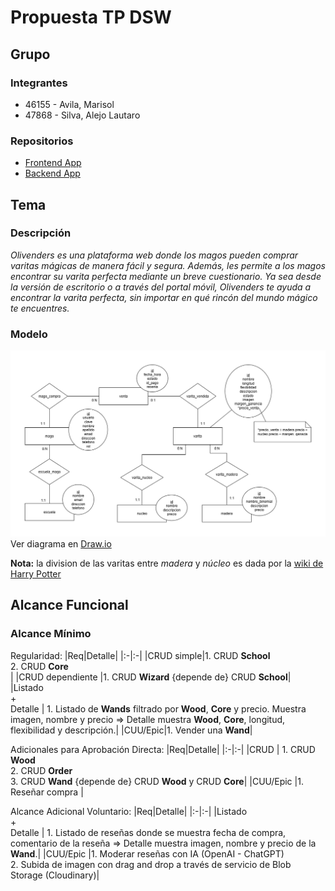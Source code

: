 # Propuesta TP DSW

## Grupo
### Integrantes
* 46155 - Avila, Marisol
* 47868 - Silva, Alejo Lautaro

### Repositorios
* [Frontend App](https://github.com/alejosilvalau/olivenders-frontend)
* [Backend App](https://github.com/alejosilvalau/olivenders-backend)


## Tema
### Descripción
*Olivenders es una plataforma web donde los magos pueden comprar varitas mágicas de manera fácil y segura. Además, les permite a los magos encontrar su varita perfecta mediante un breve cuestionario. Ya sea desde la versión de escritorio o a través del portal móvil, Olivenders te ayuda a encontrar la varita perfecta, sin importar en qué rincón del mundo mágico te encuentres.*


### Modelo
![Diagrama DER](./DER-v5.png)
Ver diagrama en [Draw.io](https://drive.google.com/file/d/1aHBuIdu2SuQJKwL8StDEmREH56euT88r/view?usp=sharing)

**Nota:** la division de las varitas entre *madera* y *núcleo* es dada por la [wiki de Harry Potter](https://harrypotter.fandom.com/es/wiki/Varita)

## Alcance Funcional
### Alcance Mínimo
Regularidad:
|Req|Detalle|
|:-|:-|
|CRUD simple|1. CRUD **School**<br>2. CRUD **Core**<br>|
|CRUD dependiente |1. CRUD **Wizard** {depende de} CRUD **School**|
|Listado<br>+<br>Detalle | 1. Listado de **Wands** filtrado por **Wood**, **Core** y precio. Muestra imagen, nombre y precio => Detalle muestra **Wood**, **Core**, longitud, flexibilidad y descripción.|
|CUU/Epic|1. Vender una **Wand**|


Adicionales para Aprobación Directa:
|Req|Detalle|
|:-|:-|
|CRUD | 1. CRUD **Wood** <br/> 2. CRUD **Order** <br/> 3. CRUD **Wand** {depende de} CRUD **Wood** y CRUD **Core**|
|CUU/Epic |1. Reseñar compra |

Alcance Adicional Voluntario:
|Req|Detalle|
|:-|:-|
|Listado<br>+<br>Detalle | 1. Listado de reseñas donde se muestra fecha de compra, comentario de la reseña => Detalle muestra imagen, nombre y precio de la **Wand**.|
|CUU/Epic |1. Moderar reseñas con IA (OpenAI - ChatGPT) <br/> 2. Subida de imagen con drag and drop a través de servicio de Blob Storage (Cloudinary)|
